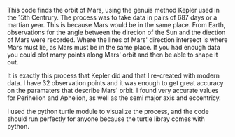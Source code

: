 This code finds the orbit of Mars, using the genuis method Kepler used in the 15th Centrury.
The process was to take data in pairs of 687 days or a martian year. This is because Mars would be in the same place.
From Earth, observations for the angle between the direcion of the Sun and the diection of Mars were recorded.
Where the lines of Mars' direction intersect is where Mars must lie, as Mars must be in the same place.
If you had enough data you could plot many points along Mars' orbit and then be able to shape it out.

It is exactly this process that Kepler did and that I re-created with modern data.
I have 32 observation points and it was enough to get great accuracy on the paramaters that describe Mars' orbit.
I found very accurate values for Perihelion and Aphelion, as well as the semi major axis and eccentricy.

I used the python turtle module to visualize the process, and the code should run perfectly for anyone because the turtle libray comes with python. 
